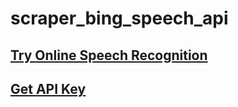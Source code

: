 # scraper_bing_speech_api

## [Try Online Speech Recognition](https://azure.microsoft.com/en-us/services/cognitive-services/speech/)

## [Get API Key](https://azure.microsoft.com/en-us/try/cognitive-services/)
